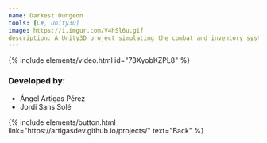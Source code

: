 ```yaml
---
name: Darkest Dungeon
tools: [C#, Unity3D]
image: https://i.imgur.com/V4hSl6u.gif
description: A Unity3D project simulating the combat and inventory systems of the indie game Darkest Dungeon.
---
```


{% include elements/video.html id="73XyobKZPL8" %}

### Developed by:
- Ángel Artigas Pérez
- Jordi Sans Solé

<p class="text-center">
{% include elements/button.html link="https://artigasdev.github.io/projects/" text="Back" %}
</p>